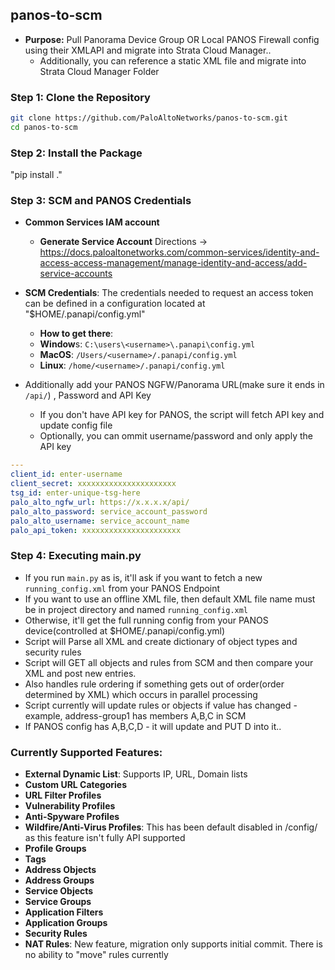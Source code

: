 ## panos-to-scm
- **Purpose:** Pull Panorama Device Group OR Local PANOS Firewall config using their XMLAPI and migrate into Strata Cloud Manager.. 
    - Additionally, you can reference a static XML file and migrate into Strata Cloud Manager Folder

### Step 1: Clone the Repository

```bash
git clone https://github.com/PaloAltoNetworks/panos-to-scm.git
cd panos-to-scm
```

### Step 2: Install the Package
"pip install ."

### Step 3: SCM and PANOS Credentials
- **Common Services IAM account**
  - **Generate Service Account** Directions -> https://docs.paloaltonetworks.com/common-services/identity-and-access-access-management/manage-identity-and-access/add-service-accounts
- **SCM Credentials**: The credentials needed to request an access token can be defined in a configuration located at "$HOME/.panapi/config.yml"
  - **How to get there**:
  - **Window**s: `C:\users\<username>\.panapi\config.yml`
  - **MacOS**: `/Users/<username>/.panapi/config.yml`
  - **Linux**: `/home/<username>/.panapi/config.yml`

- Additionally add your PANOS NGFW/Panorama URL(make sure it ends in `/api/`) , Password and API Key
    - If you don't have API key for PANOS, the script will fetch API key and update config file
    - Optionally, you can ommit username/password and only apply the API key

```yaml
---
client_id: enter-username
client_secret: xxxxxxxxxxxxxxxxxxxxxx
tsg_id: enter-unique-tsg-here
palo_alto_ngfw_url: https://x.x.x.x/api/
palo_alto_password: service_account_password
palo_alto_username: service_account_name
palo_api_token: xxxxxxxxxxxxxxxxxxxxxx
```

### Step 4: Executing main.py
- If you run `main.py` as is, it'll ask if you want to fetch a new `running_config.xml` from your PANOS Endpoint
- If you want to use an offline XML file, then default XML file name must be in project directory and named `running_config.xml`
- Otherwise, it'll get the full running config from your PANOS device(controlled at $HOME/.panapi/config.yml)
- Script will Parse all XML and create dictionary of object types and security rules
- Script will GET all objects and rules from SCM and then compare your XML and post new entries.
- Also handles rule ordering if something gets out of order(order determined by XML) which occurs in parallel processing
- Script currently will update rules or objects if value has changed - example, address-group1 has members A,B,C in SCM
- If PANOS config has A,B,C,D - it will  update and PUT D into it..

### Currently Supported Features:

- **External Dynamic List**: Supports IP, URL, Domain lists
- **Custom URL Categories**
- **URL Filter Profiles**
- **Vulnerability Profiles**
- **Anti-Spyware Profiles**
- **Wildfire/Anti-Virus Profiles**: This has been default disabled in /config/ as this feature isn't fully API supported
- **Profile Groups**
- **Tags**
- **Address Objects**
- **Address Groups**
- **Service Objects**
- **Service Groups**
- **Application Filters**
- **Application Groups**
- **Security Rules**
- **NAT Rules**: New feature, migration only supports initial commit. There is no ability to "move" rules currently
